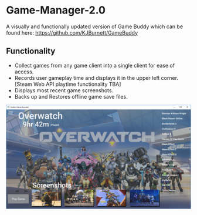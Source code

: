# Game-Manager-2.0
A visually and functionally updated version of Game Buddy which can be found here: https://github.com/KJBurnett/GameBuddy

## Functionality
- Collect games from any game client into a single client for ease of access.
- Records user gameplay time and displays it in the upper left corner. [Steam Web API playtime functionality TBA]
- Displays most recent game screenshots. 
- Backs up and Restores offline game save files.

![Alt text](https://raw.githubusercontent.com/KJBurnett/Game-Manager-2.0/master/overwatch%20gamemanager.PNG "Video Game Manager 2.0")
